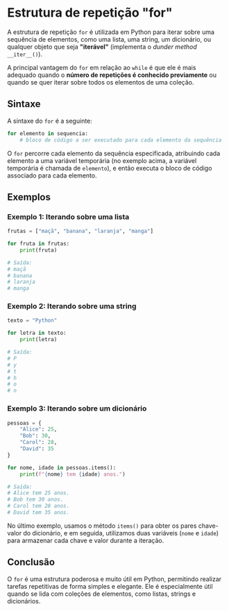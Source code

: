 # Estrutura de repetição "for"

A estrutura de repetição `for` é utilizada em Python para iterar sobre uma sequência de elementos, como uma lista, uma string, um dicionário, ou qualquer objeto que seja **"iterável"** (implementa o _dunder method_ `__iter__()`).

A principal vantagem do `for` em relação ao `while` é que ele é mais adequado quando o **número de repetições é conhecido previamente** ou quando se quer iterar sobre todos os elementos de uma coleção.

## **Sintaxe**

A sintaxe do `for` é a seguinte:

```python
for elemento in sequencia:
    # bloco de código a ser executado para cada elemento da sequência
```

O `for` percorre cada elemento da sequência especificada, atribuindo cada elemento a uma variável temporária (no exemplo acima, a variável temporária é chamada de `elemento`), e então executa o bloco de código associado para cada elemento.

## **Exemplos**

### **Exemplo 1: Iterando sobre uma lista**

```python
frutas = ["maçã", "banana", "laranja", "manga"]

for fruta in frutas:
    print(fruta)

# Saída:
# maçã
# banana
# laranja
# manga
```

### **Exemplo 2: Iterando sobre uma string**

```python
texto = "Python"

for letra in texto:
    print(letra)

# Saída:
# P
# y
# t
# h
# o
# n
```

### **Exemplo 3: Iterando sobre um dicionário**

```python
pessoas = {
    "Alice": 25,
    "Bob": 30,
    "Carol": 28,
    "David": 35
}

for nome, idade in pessoas.items():
    print(f"{nome} tem {idade} anos.")

# Saída:
# Alice tem 25 anos.
# Bob tem 30 anos.
# Carol tem 28 anos.
# David tem 35 anos.
```

No último exemplo, usamos o método `items()` para obter os pares chave-valor do dicionário, e em seguida, utilizamos duas variáveis (`nome` e `idade`) para armazenar cada chave e valor durante a iteração.

## **Conclusão**

O `for` é uma estrutura poderosa e muito útil em Python, permitindo realizar tarefas repetitivas de forma simples e elegante. Ele é especialmente útil quando se lida com coleções de elementos, como listas, strings e dicionários.

